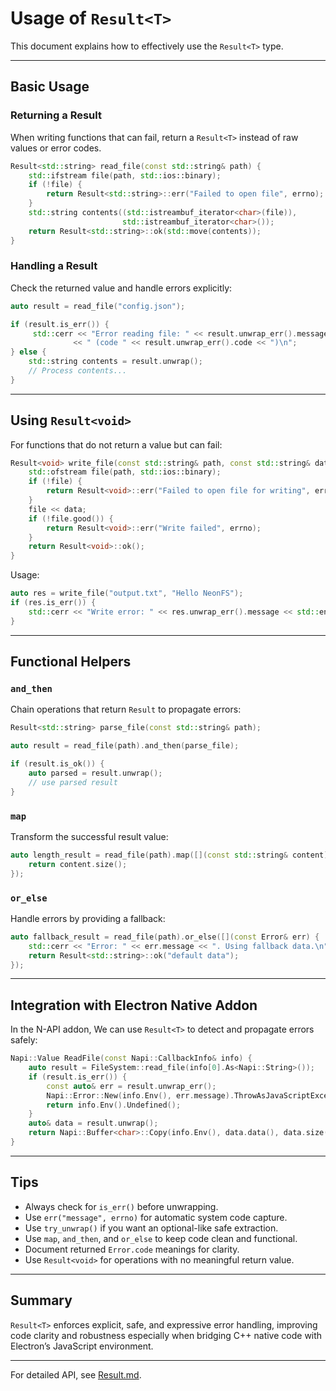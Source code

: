 # Usage of `Result<T>`

This document explains how to effectively use the `Result<T>` type.

---

## Basic Usage

### Returning a Result

When writing functions that can fail, return a `Result<T>` instead of raw values or error codes.

```cpp
Result<std::string> read_file(const std::string& path) {
    std::ifstream file(path, std::ios::binary);
    if (!file) {
        return Result<std::string>::err("Failed to open file", errno);
    }
    std::string contents((std::istreambuf_iterator<char>(file)),
                         std::istreambuf_iterator<char>());
    return Result<std::string>::ok(std::move(contents));
}
````

### Handling a Result

Check the returned value and handle errors explicitly:

```cpp
auto result = read_file("config.json");

if (result.is_err()) {
     std::cerr << "Error reading file: " << result.unwrap_err().message
              << " (code " << result.unwrap_err().code << ")\n";
} else {
    std::string contents = result.unwrap();
    // Process contents...
}
```

---

## Using `Result<void>`

For functions that do not return a value but can fail:

```cpp
Result<void> write_file(const std::string& path, const std::string& data) {
    std::ofstream file(path, std::ios::binary);
    if (!file) {
        return Result<void>::err("Failed to open file for writing", errno);
    }
    file << data;
    if (!file.good()) {
        return Result<void>::err("Write failed", errno);
    }
    return Result<void>::ok();
}
```

Usage:

```cpp
auto res = write_file("output.txt", "Hello NeonFS");
if (res.is_err()) {
    std::cerr << "Write error: " << res.unwrap_err().message << std::endl;
}
```

---

## Functional Helpers

### `and_then`

Chain operations that return `Result` to propagate errors:

```cpp
Result<std::string> parse_file(const std::string& path);

auto result = read_file(path).and_then(parse_file);

if (result.is_ok()) {
    auto parsed = result.unwrap();
    // use parsed result
}
```

### `map`

Transform the successful result value:

```cpp
auto length_result = read_file(path).map([](const std::string& content) {
    return content.size();
});
```

### `or_else`

Handle errors by providing a fallback:

```cpp
auto fallback_result = read_file(path).or_else([](const Error& err) {
    std::cerr << "Error: " << err.message << ". Using fallback data.\n";
    return Result<std::string>::ok("default data");
});
```

---

## Integration with Electron Native Addon

In the N-API addon, We can use `Result<T>` to detect and propagate errors safely:

```cpp
Napi::Value ReadFile(const Napi::CallbackInfo& info) {
    auto result = FileSystem::read_file(info[0].As<Napi::String>());
    if (result.is_err()) {
        const auto& err = result.unwrap_err();
        Napi::Error::New(info.Env(), err.message).ThrowAsJavaScriptException();
        return info.Env().Undefined();
    }
    auto& data = result.unwrap();
    return Napi::Buffer<char>::Copy(info.Env(), data.data(), data.size());
}
```

---

## Tips

* Always check for `is_err()` before unwrapping.
* Use `err("message", errno)` for automatic system code capture.
* Use `try_unwrap()` if you want an optional-like safe extraction.
* Use `map`, `and_then`, and `or_else` to keep code clean and functional.
* Document returned `Error.code` meanings for clarity.
* Use `Result<void>` for operations with no meaningful return value.

---

## Summary

`Result<T>` enforces explicit, safe, and expressive error handling, improving code clarity and robustness especially when bridging C++ native code with Electron’s JavaScript environment.

---

For detailed API, see [Result.md](Result.md).
